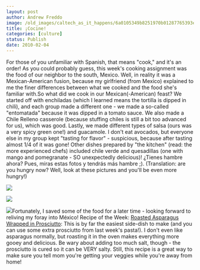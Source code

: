 ```yaml
---
layout: post
author: Andrew Freddo
image: /old_images/caltech_as_it_happens/6a0105349b8251970b01287765393e970c.jpg
title: ¡Cocine!
categories: [culture]
status: Publish
date: 2010-02-04
---
```


For those of you unfamiliar with Spanish, that means "cook," and it's an order! As you could probably guess, this week's cooking assignment was the food of our neighbor to the south, Mexico. Well, in reality it was a Mexican-American fusion, because my girlfriend (from Mexico) explained to me the finer differences between what we cooked and the food she's familiar with.So what did we cook in our Mexican(-American) feast? We started off with enchiladas (which I learned means the tortilla is dipped in chili), and each group made a different one - we made a so-called "entomatada" because it was dipped in a tomato sauce. We also made a Chile Relleno casserole (because stuffing chiles is still a bit too advanced for us), which was good. Lastly, we made different types of salsa (ours was a very spicy green one!) and guacamole. I don't eat avocados, but everyone else in my group kept "tasting for flavor" - suspicious, because after tasting almost 1/4 of it was gone!
Other dishes prepared by "the kitchen" (read: the more experienced chefs) included chile verde and quesadillas (one with mango and pomegranate - SO unexpectedly delicious)!
¿Tienes hambre ahora? Pues, miras estas fotos y tendrás más hambre ;). (Translation: are you hungry now? Well, look at these pictures and you'll be even more hungry!)


![](/old_images/caltech_as_it_happens/6a0105349b8251970b012877653a37970c.jpg)

![](/old_images/caltech_as_it_happens/6a0105349b8251970b012877653c61970c.jpg)

![](/old_images/caltech_as_it_happens/6a0105349b8251970b012877653d7a970c.jpg)Fortunately, I saved some of the food for a later time - looking forward to reliving my foray into México!
Recipe of the Week: [Roasted Asparagus Wrapped in Prosciutto](https://www.foodnetwork.com/recipes/giada-de-laurentiis/roasted-asparagus-wrapped-in-prosciutto-recipe/index.html): This is by far the easiest side-dish to make (and you can use some extra prosciutto from last week's pasta!). I don't even like asparagus normally, but roasting it in the oven makes everything more gooey and delicious. Be wary about adding too much salt, though - the prosciutto is cured so it can be VERY salty. Still, this recipe is a great way to make sure you tell mom you're getting your veggies while you're away from home! 
